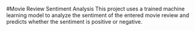 #Movie Review Sentiment Analysis
This project uses a trained machine learning model to analyze the sentiment of the entered movie review and predicts whether the sentiment is positive or negative.
